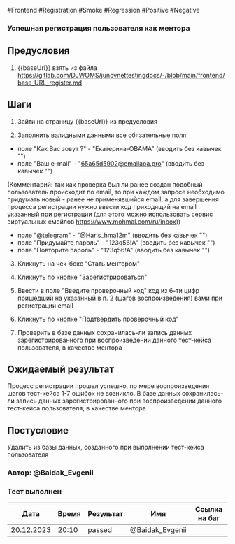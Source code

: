 #Frontend #Registration #Smoke #Regression #Positive #Negative

### Успешная регистрация пользователя как ментора

## Предусловия

1. {{baseUrl}} взять из файла https://gitlab.com/DJWOMS/junovnettestingdocs/-/blob/main/frontend/base_URL_register.md

## Шаги

1. Зайти на страницу {{baseUrl}} из предусловия

2. Заполнить валидными данными все обязательные поля:
- поле "Как Вас зовут ?" - "Екатерина-OBAMA" (вводить без кавычек "")
- поле "Ваш e-mail" - "65a65d5902@emailaoa.pro" (вводить без кавычек "")

(Комментарий: так как проверка был ли ранее создан подобный пользователь происходит по email, то при каждом запросе необходимо придумать новый - ранее не применявшийся email, а для завершения процесса регистрации нужно ввести код приходящий на email указанный при регистрации (для этого можно использовать сервис виртуальных емейлов https://www.mohmal.com/ru/inbox))

- поле "@telegram" - "@Haris_hma12m" (вводить без кавычек "")
- поле "Придумайте пароль" - "123q56!A" (вводить без кавычек "")
- поле "Повторите пароль" - "123q56!A" (вводить без кавычек "")

3. Кликнуть на чек-бокс "Стать ментором"

4. Кликнуть по кнопке "Зарегистрироваться"

5. Ввести в поле "Введите проверочный код" код из 6-ти цифр пришедший на указанный в п. 2 (шагов воспроизведения) вами при регистрации email

6. Кликнуть по кнопке "Подтвердить проверочный код"

7. Проверить в базе данных сохранилась-ли запись данных зарегистрированного при воспроизведении данного тест-кейса пользователя, в качестве ментора

## Ожидаемый результат

Процесс регистрации прошел успешно, по мере воспроизведения шагов тест-кейса 1-7 ошибок не возникло.
В базе данных сохранилась-ли запись данных зарегистрированного при воспроизведении данного тест-кейса пользователя, в качестве ментора

## Постусловие

Удалить из базы данных, созданного при выполнении тест-кейса пользователя 

### Автор: @Baidak_Evgenii

### Тест выполнен
|     Дата    | Время | Результат   |   Имя  | Cсылка на баг  |
|     ---     |  ---  |    ---      |   ---  |      ---       |
|  20.12.2023 | 20:10 |   passed    | @Baidak_Evgenii |       |